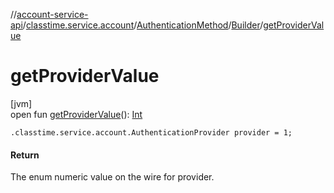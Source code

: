 //[account-service-api](../../../../index.md)/[classtime.service.account](../../index.md)/[AuthenticationMethod](../index.md)/[Builder](index.md)/[getProviderValue](get-provider-value.md)

# getProviderValue

[jvm]\
open fun [getProviderValue](get-provider-value.md)(): [Int](https://kotlinlang.org/api/latest/jvm/stdlib/kotlin/-int/index.html)

`.classtime.service.account.AuthenticationProvider provider = 1;`

#### Return

The enum numeric value on the wire for provider.

